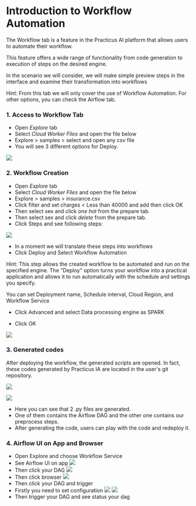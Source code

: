 # Introduction to Workflow Automation

The Workflow tab is a feature in the Practicus AI platform that allows users to automate their workflow. 

This feature offers a wide range of functionality from code generation to execution of steps on the desired engine.

In the scenario we will consider, we will make simple preview steps in the interface and examine their transformation into workflows

Hint: From this tab we will only cover the use of Workflow Automation. For other options, you can check the Airflow tab.
### 1. Access to Workflow Tab

- Open _Explore_ tab
- Select _Cloud Worker Files_ and open the file below 
- Explore > samples > select and open any csv file
- You will see 3 different options for Deploy.

![](img/workflowservices/1.png)

### 2. Workflow Creation

- Open _Explore_ tab
- Select _Cloud Worker Files_ and open the file below 
- Explore > samples > insurance.csv
- Click filter and set charges < Less than 40000 and add then click OK
- Then select sex and click *one hot* from the prepare tab.
- Then select sex and click *delete* from the prepare tab.
- Click Steps and see following steps:

![](img/workflowservices/steps.png)

- In a moment we will translate these steps into workflows
- Click Deploy and Select Workflow Automation

Hint: This step allows the created workflow to be automated and run on the specified engine. The "Deploy" option turns your workflow into a practical application and allows it to run automatically with the schedule and settings you specify.

You can set Deployment name, Schedule interval, Cloud Region, and Workflow Service

- Click Advanced and select Data processing engine as SPARK 

- Click OK


![](img/workflowservices/DeployWorkflow.png)

### 3. Generated codes

After deploying the workflow, the generated scripts are opened. In fact, these codes generated by Practicus IA are located in the user's git repository. 

![](img/workflowservices/dag_py.png)

![](img/workflowservices/pipeline_py.png)


- Here you can see that 2 .py files are generated. 
- One of them contains the Airflow DAG and the other one contains our preprocess steps. 
- After generating the code, users can play with the code and redeploy it.

### 4. Airflow UI on App and Browser

- Open Explore and choose Workflow Service
- See Airflow UI on app
![](img/workflowservices/AirflowAPPUi.png)
- Then click your DAG
![](img/workflowservices/airflowapp.png)
- Then click browser
![](img/workflowservices/triggerbrowser.png)
- Then click your DAG and trigger
- Firstly you need to set configuration
![](img/workflowservices/browserconf.png)
![](img/workflowservices/trigger.png)
- Then trigger your DAG and see status your dag

